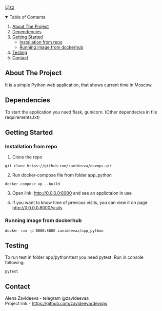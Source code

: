 [![CI](https://github.com/zavideeva/devops/actions/workflows/main.yml/badge.svg?branch=main)](https://github.com/zavideeva/devops/actions/workflows/main.yml)
<!-- TABLE OF CONTENTS -->
<details open="open">
  <summary>Table of Contents</summary>
  <ol>
    <li>
      <a href="#about-the-project">About The Project</a>
    </li>
    <li>
      <a href="#dependencies">Dependencies</a>
    </li>
    <li>
      <a href="#getting-started">Getting Started</a>
      <ul>
      <li><a href="#installation-from-repo">Installation from repo</a></li>
      <li><a href="#running-image-from-dockerhub">Running image from dockerhub</a></li>
      </ul>
    </li>
    <li><a href="#testing">Testing</li>
    <li><a href="#contact">Contact</a></li>
  </ol>
</details>

<!-- ABOUT THE PROJECT -->
## About The Project
It is a simple Python web application, that shows current time in Moscow.  

## Dependencies
To start the application you need flask, gunicorn. (Other dependecies in file requirements.txt)
<!-- GETTING STARTED -->
## Getting Started
### Installation from repo
1. Clone the repo
```
git clone https://github.com/zavideeva/devops.git
```
2. Run docker-compose file from folder app_python

```
docker-compose up --build
```
3. Open link: http://0.0.0.0:8000 and see an applictaion in use

4. If you want to know time of previous visits, you can view it on page http://0.0.0.0:8000/visits  
### Running image from dockerhub
``` 
docker run -p 8000:8000 zavideevaa/app_python
```

## Testing
To run test in folder app/python/test you need pytest. Run in console following:
```
pytest
```
<!-- CONTACT -->
## Contact
Alena Zavideeva - telegram @zavideevaa  
Project link - https://github.com/zavideeva/devops
